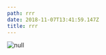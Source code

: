 ```yaml
---
path: rrr
date: 2018-11-07T13:41:59.147Z
title: rrr
---
```

![null](/assets/img_e374668b2f8e-1.jpeg)
